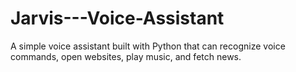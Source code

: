 # Jarvis---Voice-Assistant
A simple voice assistant built with Python that can recognize voice commands, open websites, play music, and fetch news.
